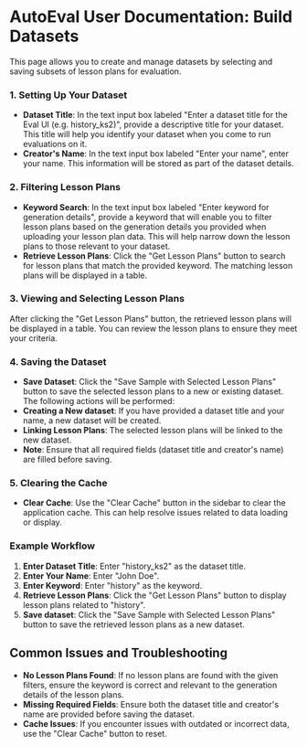 # AutoEval User Documentation: Build Datasets
This page allows you to create and manage datasets by selecting and saving subsets of lesson plans for evaluation.

### 1. Setting Up Your Dataset
- **Dataset Title**: In the text input box labeled "Enter a dataset title for the Eval UI (e.g. history_ks2)", provide a descriptive title for your dataset. This title will help you identify your dataset when you come to run evaluations on it.
- **Creator's Name**: In the text input box labeled "Enter your name", enter your name. This information will be stored as part of the dataset details.

### 2. Filtering Lesson Plans
- **Keyword Search**: In the text input box labeled "Enter keyword for generation details", provide a keyword that will enable you to filter lesson plans based on the generation details you provided when uploading your lesson plan data. This will help narrow down the lesson plans to those relevant to your dataset.
- **Retrieve Lesson Plans**: Click the "Get Lesson Plans" button to search for lesson plans that match the provided keyword. The matching lesson plans will be displayed in a table.

### 3. Viewing and Selecting Lesson Plans
After clicking the "Get Lesson Plans" button, the retrieved lesson plans will be displayed in a table. You can review the lesson plans to ensure they meet your criteria.

### 4. Saving the Dataset
- **Save Dataset**: Click the "Save Sample with Selected Lesson Plans" button to save the selected lesson plans to a new or existing dataset. The following actions will be performed:
- **Creating a New dataset**: If you have provided a dataset title and your name, a new dataset will be created.
- **Linking Lesson Plans**: The selected lesson plans will be linked to the new dataset.
- **Note**: Ensure that all required fields (dataset title and creator's name) are filled before saving.

### 5. Clearing the Cache
- **Clear Cache**: Use the "Clear Cache" button in the sidebar to clear the application cache. This can help resolve issues related to data loading or display.

### Example Workflow
1. **Enter Dataset Title**: Enter "history_ks2" as the dataset title.
2. **Enter Your Name**: Enter "John Doe".
3. **Enter Keyword**: Enter "history" as the keyword.
4. **Retrieve Lesson Plans**: Click the "Get Lesson Plans" button to display lesson plans related to "history".
5. **Save dataset**: Click the "Save Sample with Selected Lesson Plans" button to save the retrieved lesson plans as a new dataset.

## Common Issues and Troubleshooting
- **No Lesson Plans Found**: If no lesson plans are found with the given filters, ensure the keyword is correct and relevant to the generation details of the lesson plans.
- **Missing Required Fields**: Ensure both the dataset title and creator's name are provided before saving the dataset.
- **Cache Issues**: If you encounter issues with outdated or incorrect data, use the "Clear Cache" button to reset.
